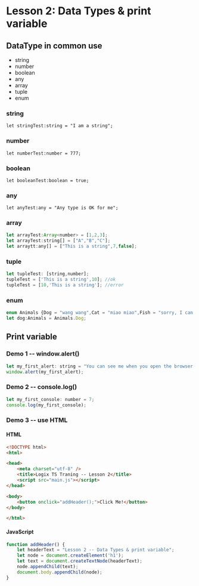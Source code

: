# Lesson 2: Data Types & print variable

## DataType in common use

- string
- number
- boolean
- any
- array
- tuple
- enum

### string

`let stringTest:string = "I am a string";`

### number

`let numberTest:number = 777;`

### boolean

`let booleanTest:boolean = true;`

### any

`let anyTest:any = "Any type is OK for me";`

### array

```JAVASCRIPT
let arrayTest:Array<number> = [1,2,3];
let arrayTest:string[] = ["A","B","C"];
let arraytt:any[] = ["This is a string",7,false];
```

### tuple

```JAVASCRIPT
let tupleTest: [string,number];
tupleTest = ['This is a string',10]; //ok
tupleTest = [10,'This is a string']; //error
```

### enum

```JAVASCRIPT
enum Animals {Dog = "wang wang",Cat = "miao miao",Fish = "sorry, I can't"};
let dog:Animals = Animals.Dog;
```

## Print variable

### Demo 1 -- window.alert()

```JAVASCRIPT
let my_first_alert: string = "You can see me when you open the browser!";
window.alert(my_first_alert);
```

### Demo 2 -- console.log()

```JAVASCRIPT
let my_first_console: number = 7;
console.log(my_first_console);
```

### Demo 3 -- use HTML

#### HTML

```HTML
<!DOCTYPE html>
<html>

<head>
    <meta charset="utf-8" />
    <title>Logix TS Traning -- Lesson 2</title>
    <script src="main.js"></script>
</head>

<body>
    <button onclick="addHeader();">Click Me!</button>
</body>

</html>
```

#### JavaScript

```JAVASCRIPT
function addHeader() {
    let headerText = "Lesson 2 -- Data Types & print variable";
    let node = document.createElement('h1');
    let text = document.createTextNode(headerText);
    node.appendChild(text);
    document.body.appendChild(node);
}
```